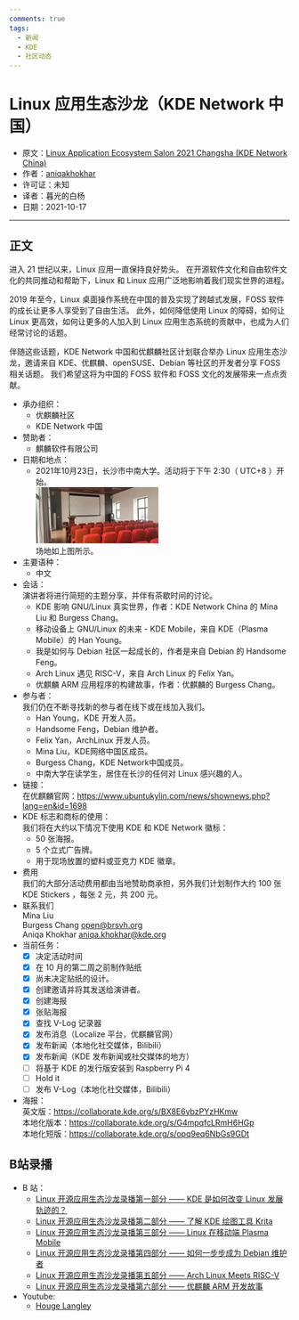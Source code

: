 ```yaml
---
comments: true
tags:
  - 新闻
  - KDE
  - 社区动态
---
```


# Linux 应用生态沙龙（KDE Network 中国） 

- 原文：[Linux Application Ecosystem Salon 2021 Changsha (KDE Network China)](https://phabricator.kde.org/T14870)
- 作者：[aniqakhokhar](https://phabricator.kde.org/p/aniqakhokhar/)
- 许可证：未知
- 译者：暮光的白杨
- 日期：2021-10-17

----

## 正文

进入 21 世纪以来，Linux 应用一直保持良好势头。 在开源软件文化和自由软件文化的共同推动和帮助下，Linux 和 Linux 应用广泛地影响着我们现实世界的进程。

2019 年至今，Linux 桌面操作系统在中国的普及实现了跨越式发展，FOSS 软件的成长让更多人享受到了自由生活。 此外，如何降低使用 Linux 的障碍，如何让 Linux 更高效，如何让更多的人加入到 Linux 应用生态系统的贡献中，也成为人们经常讨论的话题。

伴随这些话题，KDE Network 中国和优麒麟社区计划联合举办 Linux 应用生态沙龙，邀请来自 KDE、优麒麟、openSUSE、Debian 等社区的开发者分享 FOSS 相关话题。 我们希望这将为中国的 FOSS 软件和 FOSS 文化的发展带来一点点贡献。

- 承办组织：
    * 优麒麟社区  
    * KDE Network 中国
- 赞助者：
    * 麒麟软件有限公司
- 日期和地点：
    * 2021年10月23日，长沙市中南大学。活动将于下午 2:30（ UTC+8 ）开始。  
    ![preview](./images/2021-10/preview-image.png)  
     场地如上图所示。
- 主要语种：
    * 中文
- 会话：  
    演讲者将进行简短的主题分享，并伴有茶歇时间的讨论。  
    * KDE 影响 GNU/Linux 真实世界，作者：KDE Network China 的 Mina Liu 和 Burgess Chang。  
    * 移动设备上 GNU/Linux 的未来 - KDE Mobile，来自 KDE（Plasma Mobile）的 Han Young。  
    * 我是如何与 Debian 社区一起成长的，作者是来自 Debian 的 Handsome Feng。
    * Arch Linux 遇见 RISC-V，来自 Arch Linux 的 Felix Yan。  
    * 优麒麟 ARM 应用程序的构建故事，作者：优麒麟的 Burgess Chang。  
- 参与者：  
    我们仍在不断寻找新的参与者在线下或在线加入我们。  
    * Han Young，KDE 开发人员。  
    * Handsome Feng，Debian 维护者。  
    * Felix Yan，ArchLinux 开发人员。  
    * Mina Liu，KDE网络中国区成员。  
    * Burgess Chang，KDE Network中国成员。  
    * 中南大学在读学生，居住在长沙的任何对 Linux 感兴趣的人。
- 链接：  
    在优麒麟官网：https://www.ubuntukylin.com/news/shownews.php?lang=en&id=1698  
- KDE 标志和商标的使用：  
    我们将在大约以下情况下使用 KDE 和 KDE Network 徽标：  
    * 50 张海报。    
    * 5 个立式广告牌。  
    * 用于现场放置的塑料或亚克力 KDE 徽章。  
- 费用  
    我们的大部分活动费用都由当地赞助商承担，另外我们计划制作大约 100 张 KDE Stickers ，每张 2 元，共 200 元。
- 联系我们  
    Mina Liu  
    Burgess Chang open@brsvh.org  
    Aniqa Khokhar aniqa.khokhar@kde.org  
- 当前任务：  
    * [x] 决定活动时间  
    * [x] 在 10 月的第二周之前制作贴纸  
    * [x] 尚未决定贴纸的设计。  
    * [x] 创建邀请并将其发送给演讲者。  
    * [x] 创建海报  
    * [x] 张贴海报  
    * [x] 查找 V-Log 记录器  
    * [x] 发布消息（Localize 平台，优麒麟官网）  
    * [x] 发布新闻（本地化社交媒体，Bilibili）  
    * [x] 发布新闻（KDE 发布新闻或社交媒体的地方）  
    * [ ] 将基于 KDE 的发行版安装到 Raspberry Pi 4  
    * [ ] Hold it  
    * [ ] 发布 V-Log（本地化社交媒体，Bilibili）
- 海报：  
    英文版：https://collaborate.kde.org/s/BX8E6ybzPYzHKmw  
    本地化版本：https://collaborate.kde.org/s/G4mpqfcLRmH6HGp  
    本地化短版：https://collaborate.kde.org/s/opq9eq6NbGs9GDt  

## B站录播

- B 站：
    * [Linux 开源应用生态沙龙录播第一部分 —— KDE 是如何改变 Linux 发展轨迹的？](https://www.bilibili.com/video/BV1nQ4y1q7iY?spm_id_from=333.999.0.0)
    * [Linux 开源应用生态沙龙录播第二部分 —— 了解 KDE 绘图工具 Krita](https://www.bilibili.com/video/BV1xq4y1G7A6?spm_id_from=333.999.0.0)
    * [Linux 开源应用生态沙龙录播第三部分 —— Linux 在移动端 Plasma Mobile](https://www.bilibili.com/video/BV1YQ4y1q7BQ?spm_id_from=333.999.0.0)
    * [Linux 开源应用生态沙龙录播第四部分 —— 如何一步步成为 Debian 维护者](https://www.bilibili.com/video/BV12R4y1J7y2?spm_id_from=333.999.0.0)
    * [Linux 开源应用生态沙龙录播第五部分 —— Arch Linux Meets RISC-V](https://www.bilibili.com/video/BV1Tq4y1R7kc?spm_id_from=333.999.0.0)
    * [Linux 开源应用生态沙龙录播第六部分 —— 优麒麟 ARM 开发故事](https://www.bilibili.com/video/BV16P4y1L7tA?spm_id_from=333.999.0.0)
- Youtube:
    * [Houge Langley](https://www.youtube.com/channel/UC7h0cmpGuMcq2g1LXzykEIw/videos)